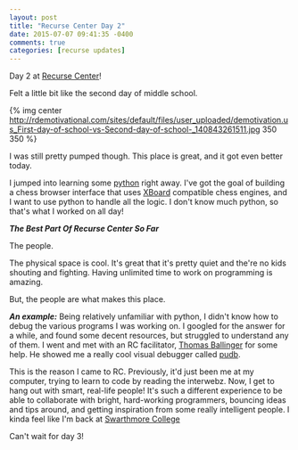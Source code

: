 ```yaml
---
layout: post
title: "Recurse Center Day 2"
date: 2015-07-07 09:41:35 -0400
comments: true
categories: [recurse updates]
---
```


Day 2 at [Recurse Center](http://www.recurse.com/)!

Felt a little bit like the second day of middle school. 

{% img center http://rdemotivational.com/sites/default/files/user_uploaded/demotivation.us_First-day-of-school-vs-Second-day-of-school-_140843261511.jpg 350 350 %}

I was still pretty pumped though. This place is great, and it got even better today.

I jumped into learning some [python](https://www.python.org/) right away. I've got the goal of building a chess browser interface that uses [XBoard](http://www.gnu.org/software/xboard/) compatible chess engines, and I want to use python to handle all the logic. I don't know much python, so that's what I worked on all day! 

***The Best Part Of Recurse Center So Far***

The people. 

The physical space is cool. It's great that it's pretty quiet and the're no kids shouting and fighting. Having unlimited time to work on programming is amazing.

But, the people are what makes this place.

***An example:*** Being relatively unfamiliar with python, I didn't know how to debug the various programs I was working on. I googled for the answer for a while, and found some decent resources, but struggled to understand any of them. I went and met with an RC facilitator, [Thomas Ballinger](https://twitter.com/ballingt) for some help. He showed me a really cool visual debugger called [pudb](https://pypi.python.org/pypi/pudb). 

This is the reason I came to RC. Previously, it'd just been me at my computer, trying to learn to code by reading the interwebz. Now, I get to hang out with smart, real-life people! It's such a different experience to be able to collaborate with bright, hard-working programmers, bouncing ideas and tips around, and getting inspiration from some really intelligent people. I kinda feel like I'm back at [Swarthmore College](http://www.swarthmore.edu)

Can't wait for day 3!